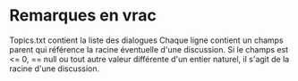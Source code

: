 # Remarques en vrac
Topics.txt contient la liste des dialogues
Chaque ligne contient un champs parent qui référence la racine éventuelle d'une discussion.
Si le champs est <= 0, == null ou tout autre valeur différente d'un entier naturel, il s'agit de la racine d'une discussion.